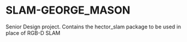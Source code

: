 # SLAM-GEORGE_MASON
Senior Design project. Contains the hector_slam package to be used in place of RGB-D SLAM

